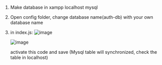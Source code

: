 1. Make database in xampp localhost mysql
2. Open config folder, change database name(auth-db) with your own database name
3. in index.js:
   ![image](https://github.com/user-attachments/assets/d4f5aac5-b2b5-439c-9bf6-486b68d4e3c6)
   
   ![image](https://github.com/user-attachments/assets/869dbfcb-ea0b-4cd5-88fb-9b3374860d8e)

   
   activate this code and save (Mysql table will synchronized, check the table in localhost)
